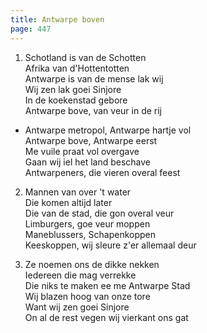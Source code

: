 ```yaml
---
title: Antwarpe boven
page: 447
---  
```


1. Schotland is van de Schotten  
Afrika van d'Hottentotten  
Antwarpe is van de mense lak wij  
Wij zen lak goei Sinjore  
In de koekenstad gebore  
Antwarpe bove, van veur in de rij  


- Antwarpe metropol, Antwarpe hartje vol  
Antwarpe bove, Antwarpe eerst  
Me vuile praat vol overgave  
Gaan wij iel het land beschave  
Antwarpeners, die vieren overal feest  


2. Mannen van over 't water  
Die komen altijd later  
Die van de stad, die gon overal veur  
Limburgers, goe veur moppen  
Maneblussers, Schapenkoppen  
Keeskoppen, wij sleure z'er allemaal deur  


3. Ze noemen ons de dikke nekken  
Iedereen die mag verrekke  
Die niks te maken ee me Antwarpe Stad  
Wij blazen hoog van onze tore  
Want wij zen goei Sinjore  
On al de rest vegen wij vierkant ons gat  